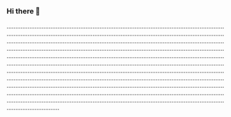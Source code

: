 ### Hi there 👋

..................................................................................................................................................................................................................................................................................................................................................................................................................................................................................................................................................................................................................................................................................................................................................................................................................................................................................................................................................................................................................................................................................................................................................................................................................................................................................................................................................................................................................................................